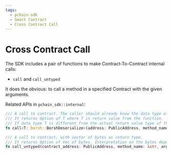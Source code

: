 ```yaml
---
tags:
  - pchain-sdk
  - Smart Contract
  - Cross Contract Call
---
```


# Cross Contract Call

The SDK includes a pair of functions to make Contract-To-Contract internal calls:

- `call` and `call_untyped`

It does the obvious: to call a method in a specified Contract with the given arguments.

Related APIs in `pchain_sdk::internal`:

```rust
/// A call to contract. The caller should already know the data type of return value from the function call.
/// It returns Option of T where T is return value from the function. 
/// If data type T is different from the actual return value type of the function, None is returned.
fn call<T: borsh::BorshDeserialize>(address: PublicAddress, method_name: &str, arguments: Vec<u8>, value: u64) -> Option<T>;

/// A call to contract, with vector of bytes as return type.
/// It returns Option of Vec of bytes. Interpretation on the bytes depends on caller
fn call_untyped(contract_address: PublicAddress, method_name: &str, arguments: Vec<u8>, value: u64) -> Option<Vec<u8>>;
```